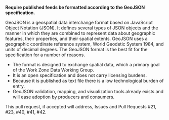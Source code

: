 **Require published feeds be formatted according to the GeoJSON specification.**

GeoJSON is a geospatial data interchange format based on JavaScript Object Notation (JSON).  It defines several types of JSON objects and the manner in which they are combined to represent data about    geographic features, their properties, and their spatial extents. GeoJSON uses a geographic coordinate reference system, World Geodetic System 1984, and units of decimal degrees.
The GeoJSON format is the best fit for the specification for a number of reasons.
- The format is designed to exchange spatial data, which a primary goal of the Work Zone Data Working Group.
- It is an open specification and does not carry licensing burdens.
- Because it is published as text file there is a low technological burden of entry.
- GeoJSON validation, mapping, and visualization tools already exists and will ease adoption by producers and consumers.

This pull request, if accepted will address, Issues and Pull Requests #21, #23, #40, #41, #42.
